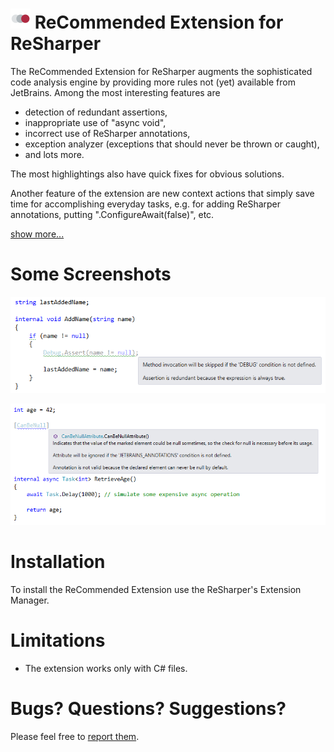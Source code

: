 # ![](Images/Icon.png) ReCommended Extension for ReSharper

The ReCommended Extension for ReSharper augments the sophisticated code analysis engine by providing more rules not (yet) available from JetBrains. Among the most interesting features are

- detection of redundant assertions,
- inappropriate use of "async void",
- incorrect use of ReSharper annotations,
- exception analyzer (exceptions that should never be thrown or caught),
- and lots more.

The most highlightings also have quick fixes for obvious solutions.

Another feature of the extension are new context actions that simply save time for accomplishing everyday tasks, e.g. for adding ReSharper annotations, putting ".ConfigureAwait(false)", etc.

[show more...](https://github.com/prodot/ReCommended-Extension/wiki)

# Some Screenshots

![](Images/RedundantAssertion.png)

![](Images/InvalidAnnotation.png)

# Installation

To install the ReCommended Extension use the ReSharper's Extension Manager.

# Limitations

- The extension works only with C# files.

# Bugs? Questions? Suggestions?

Please feel free to [report them](https://github.com/prodot/ReCommended-Extension/issues).
